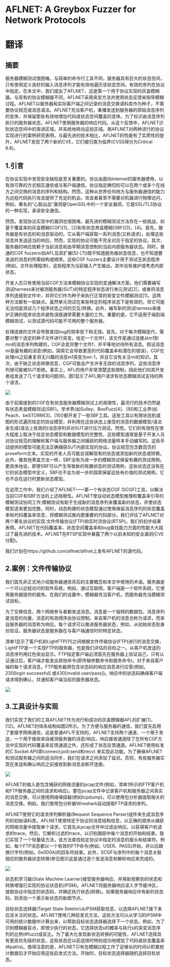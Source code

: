 # AFLNET: A Greybox Fuzzer for Network Protocols


# 翻译
## 摘要
服务器模糊测试很困难。与简单的命令行工具不同，服务器具有巨大的状态空间，只有使用定义良好的输入消息序列才能有效地遍历该状态空间。有效的序列在协议中指定。在本文中，我们提出了AFLNET，这是第一个用于协议实现的灰盒模糊器。与现有的协议模糊器不同，AFLNET采用突变方法并使用状态反馈来指导模糊过程。AFLNET以服务器和实际客户端之间记录的消息交换语料库作为种子，不需要协议规范或消息语法。AFLNET充当客户机，重播发送到服务器的原始消息序列的变体，并保留那些有效地增加代码或状态空间覆盖的变体。为了标识由消息序列执行的服务器状态，AFLNET使用服务器的响应代码。从这个反馈中，AFLNET识别状态空间中的渐进区域，并系统地转向这些区域。用AFLNET对两种流行的协议实现进行的案例研究表明，与最先进的技术相比，AFLNET的性能有了实质性的提升。AFLNET发现了两个新的CVE，它们被归类为临界(CVSS得分为Critical 9.8)。

## 1.引言
在协议实现中发现安全缺陷是至关重要的。协议由面向Internet的服务器使用，以有效可靠的方式相互通信或与客户端通信，协议指定确切的可以在两个或多个在线方之间交换的消息的序列和结构。然而，这种从世界任何地方与服务器通信的能力为远程代码执行攻击提供了充足的机会。攻击者甚至不需要对机器进行物理访问，例如，著名的“心脏出血”漏洞是OpenSSL中的一个安全漏洞，它是SSL/TLS协议的一种实现，承诺安全通信。

然而，发现协议实现中的漏洞也很困难。最先进的模糊测试方法存在一些挑战，如基于覆盖率的灰盒模糊(CGF)[1]，[2]和有状态黑盒模糊(SBF)[3]，[4]。首先，服务器是有状态的和消息驱动的。它从客户端获取一系列消息(又称请求)，处理这些消息并发送适当的响应。然而，实现的协议可能不完全对应于指定的协议。其次，服务器的响应依赖于当前消息和由早期消息控制的当前内部服务器状态。同时，普通的CGF fuzzers(如AFL及其扩展[5]-[7])既不知道服务器状态信息，也不知道要发送的消息的所需结构或顺序。这些CGF fuzzers主要设计用于测试无状态程序(例如，文件处理程序)，这些程序为当前输入产生输出，其中没有维护或考虑内部状态。

开发人员只有使用当前CGF方法来模糊协议实现的变通解决方案。他们需要编写测试harness来对被测服务器(SUT)的特定程序状态进行单元测试[2]，或者将消息序列连接到文件中，并将它们作为种子来执行正常的突变文件模糊测试[1]。这两种方法都有一些缺点。虽然单元测试在某些特定的程序状态下是有效的，但它可能无法彻底测试几个程序状态之间的交互/转换。此外，编写新的测试harness来维护正确的程序状态并避免误报通常需要大量的工作。重要的是，它不适用于端到端模糊测试，以测试源代码可能不可用的整个服务器。

处理连接的文件会导致查找bug的效率低下和无效。首先，对于每次模糊迭代，需要对整个选定的种子文件进行突变。给定一个文件f，该文件是通过连接从m1到mn的消息序列构建的，CGF会变异整个文件f，并平等地对待所有消息。假设消息mi是最有趣的消息(例如，探索它会导致更高的代码覆盖率和潜在的错误)，CGF在处理mi之前重复将无兴趣的消息m1突变为mi-1，并且它没有关注mi的知识。其次，由于缺乏状态转换信息，CGF可能会产生许多无效的消息序列，这些消息序列很可能被SUT拒绝。事实上，AFL的用户非常清楚这些限制，因此他们向其开发者组发送了几个请求和问题[8]。图1显示了AFL用户请求有状态模糊测试支持的两个请求。

![](images/Pasted%20image%2020230920200434.png)

由于前面提到的CGF在有状态服务器模糊测试上的局限性，最流行的技术仍然是有状态黑盒模糊测试(SBF)。学术界(如Sulley、BooFuzz[4]、[9])和工业界(如Peach、beSTORM[3]、[10])都开发了一些SBF工具。这些工具以有限状态机或图的形式遍历给定的协议模型，并利用在这些状态上接受的消息的数据模型/语法来生成(语法上有效的)消息序列并对SUT进行压力测试。然而，它们的有效性在很大程度上取决于给定状态模型和数据模型的完整性，这些模型通常是基于开发人员对协议规范的理解和客户端与服务器之间捕获的网络流量样本手动编写的。这些手动提供的模型可能无法正确捕获SUT内部实现的协议。协议规范包含数百页的proseform文本。实现的开发人员可能会误解现有的状态或添加新的状态或转换。此外，像其他黑盒方法一样，SBF没有为进一步的模糊测试保留有趣的测试用例。更具体地说，即使SBF可以产生导致新的有趣状态的测试用例，这些状态还没有在它的状态模型中定义，SBF也不会为进一步的探索保留这些有价值的测试用例。它也不会在运行时更新状态模型。

在这项工作中，我们介绍了AFLNET——第一个有状态CGF (SCGF)工具，以解决当前CGF和SBF方法的上述局限性。AFLNET使自动状态模型推理和覆盖率引导的模糊测试协同工作;模糊测试有助于生成新的消息序列来覆盖新的状态，并使状态模型逐渐更加完整。同时，动态构建的状态模型通过使用保留消息序列的状态覆盖率和代码覆盖率信息，将模糊测试推向更重要的代码部分。我们评估了AFLNET对两个著名协议的实现:文件传输协议(FTP)和实时流协议(RTSP)。我们的初步结果表明，AFLNET在代码覆盖率、状态空间覆盖率和bug查找能力方面的性能大大超过了最先进的技术。AFLNET在RTSP实现中暴露了两个以前未知的安全漏洞(CVE分配)。

我们计划在https://github.com/aflnet/aflnet上发布AFLNET的源代码。

## 2.案例：文件传输协议
我们首先非正式地介绍服务器通信背后的主要概念和本文中使用的术语。服务器是一个可以远程访问的软件系统，例如，通过互联网，客户端是一个软件系统，它使用服务器提供的服务。在我们的设置中，模糊器充当客户机，而服务器充当模糊测试目标。

为了交换信息，两个网络参与者都发送消息。消息是一个独特的数据包，消息序列是消息的向量，消息的有效顺序由协议控制。来自客户机的消息也称为请求，而来自服务器的消息称为响应。每个请求可以推进服务器状态，例如，从初始状态到身份验证。服务器状态是服务器在与客户端通信时的特定状态。

清单1显示了客户机和LightFTP[11]之间根据文件传输协议(FTP)进行的消息交换，LightFTP是一个实现FTP的服务器，也是我们评估的目标之一。从客户机发送的消息序列用红色突出显示。FTP指定客户端必须首先在服务器上验证自己，只有认证通过后，客户端才能发出其他命令(即传输参数命令和服务命令)。对于来自客户端的每个请求消息，FTP服务器用包含状态码的响应消息进行应答(例如，230\[login successful\] 或430\[invalid user/pass\])。响应中的状态码确保客户端请求得到确认，并通知客户端当前的服务器状态。

![](images/Pasted%20image%2020230920202057.png)

## 3.工具设计与实现
我们实现了我们的工具AFLNET作为流行和成功的灰盒模糊器AFL的扩展[1]，[12]。AFLNET的体系结构如图2所示。为了方便与服务器的通信，我们首先启用了套接字网络通信，这是普通AFL不支持的。AFLNET支持两个通道，一个用于发送，一个用于接收来自被测服务器的消息/响应。响应接收通道除了在所有CGF方法中实现的代码覆盖率反馈通道之外，还形成了状态反馈通道。AFLNET使用标准的C Socket API(即connect;poll;send和recv) 来实现此功能。为了确保AFLNET和测试服务器之间的适当同步，我们在请求之间添加了延迟。否则，有些服务器实现在发送和确认响应之前接收到新消息会断开连接。

![](images/Pasted%20image%2020230920202559.png)

AFLNET的输入是包含捕获的网络流量的pcap文件(例如，清单1所示的FTP客户机和FTP服务器之间的请求和响应)。要在pcap文件中记录客户机和服务器之间真实的消息交换，可以使用网络嗅探器(例如tcpdump)。可以使用包分析器提取相关的消息交换。例如，我们使用包分析器Wireshark自动提取FTP请求的序列。

AFLNET使用它的请求序列解析器(Request Sequence Parser)组件来生成消息序列的初始语料库。AFLNET使用特定于协议的消息结构信息，以正确的顺序从捕获的网络流量中提取单个请求。它首先从pcap文件中过滤出响应，以获得客户机请求的trace。然后，它解析过滤的trace，以识别跟踪中每个消息的开始和结束。我们实现了一个轻量级方法，该方法查找给定协议中指定的消息的报头和结束符。例如，每个FTP消息都以一个有效的FTP命令(例如，USER、PASS)开始，并以后跟换行字符(例如，0x0D0A)的回车符结束。此外，SCGF与序列中的每个消息关联相应的服务器状态转换(参见图3)这是通过逐个发送消息和解析响应来完成的。

![](images/Pasted%20image%2020230920203709.png)

状态机学习器(State Machine Learner)接受服务器响应，并用新观察到的状态和转换增强已实现的协议状态机(IPSM)。AFLNET将服务器响应读入字节缓冲区，提取协议中指定的状态码，并确定执行状态(转换)。如果服务器响应中有新的状态码，则添加一个表示新状态的新图节点。

目标状态选择器(Target State Seletor)从IPSM获取信息，以选择AFLNET接下来应该关注的状态。AFLNET使用几种启发式方法，这些方法可以从学习的IPSM中可用的统计数据中计算出来，以帮助目标状态选择器选择下一个状态。例如，为了识别模糊器盲点，即很少执行的状态，它选择状态s的概率与执行s的突变消息序列的比例(#fuzz)成反比。为了最大化发现新状态转换的可能性，AFLNET选择具有更高优先级的状态，这些状态在以前选择时特别成功地增加了代码或状态覆盖率(#paths)。值得注意的是，AFLNET只有在模糊过程工作了足够长的时间以积累统计数据后才开始应用这些启发式方法。开始时，目标状态选择器随机选择目标状态。










